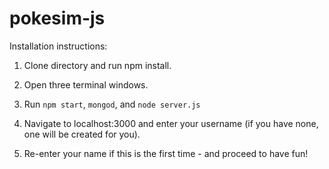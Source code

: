 # pokesim-js

Installation instructions:

1. Clone directory and run npm install.

2. Open three terminal windows.

3. Run ```npm start```, ```mongod```, and ```node server.js```

4. Navigate to localhost:3000 and enter your username (if you have none, one will be created for you). 

5. Re-enter your name if this is the first time - and proceed to have fun!
